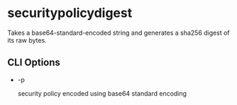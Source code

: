 # securitypolicydigest

Takes a base64-standard-encoded string and generates a sha256 digest of its raw bytes.

## CLI Options

- -p

    security policy encoded using base64 standard encoding
